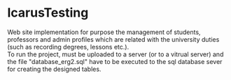 # IcarusTesting
Web site implementation for purpose the management of students, professors and admin profiles which are related with the university duties (such as recording degrees, lessons etc.).
<br/>To run the project, must be uploaded to a server (or to a vitrual server) and the file "database_erg2.sql" have to be executed to the sql database sever for creating the designed tables.
